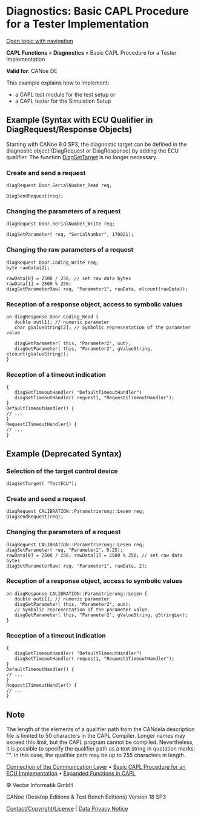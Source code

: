 # Diagnostics: Basic CAPL Procedure for a Tester Implementation

[Open topic with navigation](../../../../CANoeDEFamily.htm#Topics/CAPLFunctions/Diagnostics/CAPLfunctionsDiagnosticsTestImplementation.md)

**CAPL Functions** » **Diagnostics** » Basic CAPL Procedure for a Tester Implementation

**Valid for**: CANoe DE

This example explains how to implement:

- a CAPL test module for the test setup or
- a CAPL tester for the Simulation Setup

## Example (Syntax with ECU Qualifier in DiagRequest/Response Objects)

Starting with CANoe 9.0 SP3, the diagnostic target can be defined in the diagnostic object (DiagRequest or DiagResponse) by adding the ECU qualifier. The function [DiagSetTarget](Functions/CAPLfunctionDiagSetTarget.md) is no longer necessary.

### Create and send a request

```plaintext
diagRequest Door.SerialNumber_Read req;

DiagSendRequest(req);
```

### Changing the parameters of a request

```plaintext
diagRequest Door.SerialNumber_Write req;

diagSetParameter( req, "SerialNumber", 170821);
```

### Changing the raw parameters of a request

```plaintext
diagRequest Door.Coding_Write req;
byte rawData[2];

rawData[0] = 2500 / 256; // set raw data bytes
rawData[1] = 2500 % 256;
diagSetParameterRaw( req, "Parameter1", rawData, elcount(rawData));
```

### Reception of a response object, access to symbolic values

```plaintext
on diagResponse Door.Coding_Read {
   double out[1]; // numeric parameter
   char gValueString[2]; // Symbolic representation of the parameter value

   diagGetParameter( this, "Parameter2", out);
   diagGetParameter( this, "Parameter2", gValueString, elcount(gValueString));
}
```

### Reception of a timeout indication

```plaintext
{
   diagSetTimeoutHandler( "DefaultTimeoutHandler")
   diagSetTimeoutHandler( request1, "Request1TimeoutHandler");
}
DefaultTimeoutHandler() {
// ...
}
Request1TimeoutHandler() {
// ...
}
```

## Example (Deprecated Syntax)

### Selection of the target control device

```plaintext
diagSetTarget( "TestECU");
```

### Create and send a request

```plaintext
diagRequest CALIBRATION::Parametrierung::Lesen req;
DiagSendRequest(req);
```

### Changing the parameters of a request

```plaintext
diagRequest CALIBRATION::Parametrierung::Lesen req;
diagSetParameter( req, "Parameter1", 0.25);
rawData[0] = 2500 / 256; rawData[1] = 2500 % 256; // set raw data bytes
diagSetParameterRaw( req, "Parameter1", rawData, 2);
```

### Reception of a response object, access to symbolic values

```plaintext
on diagResponse CALIBRATION::Parametrierung::Lesen {
   double out[1]; // numeric parameter
   diagGetParameter( this, "Parameter2", out);
   // Symbolic representation of the parameter value.
   diagGetParameter( this, "Parameter2", gValueString, gStringLen);
}
```

### Reception of a timeout indication

```plaintext
{
   diagSetTimeoutHandler( "DefaultTimeoutHandler")
   diagSetTimeoutHandler( request1, "Request1TimeoutHandler");
}
DefaultTimeoutHandler() {
// ...
}
Request1TimeoutHandler() {
// ...
}
```

## Note

The length of the elements of a qualifier path from the CANdela description file is limited to 50 characters in the CAPL Compiler. Longer names may exceed this limit, but the CAPL program cannot be compiled. Nevertheless, it is possible to specify the qualifier path as a text string in quotation marks: "<Qualifier Path>". In this case, the qualifier path may be up to 255 characters in length.

[Connection of the Communication Layer](CAPLfunctionsDiagnosticsConnectionCommunicationLayer.md) • [Basic CAPL Procedure for an ECU Implementation](CAPLfunctionsDiagnosticsECUImplementation.md) • [Expanded Functions in CAPL](CAPLfunctionsDiagnosticsExpandedFunctions.md)

© Vector Informatik GmbH

CANoe (Desktop Editions & Test Bench Editions) Version 18 SP3

[Contact/Copyright/License](../../Shared/ContactCopyrightLicense.md) | [Data Privacy Notice](https://www.vector.com/int/en/company/get-info/privacy-policy/)